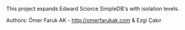 This project expands Edward Sciorce SimpleDB's with isolation levels.

Authors: Ömer Faruk AK - http://omerfarukak.com &
	 Ezgi Çakır

